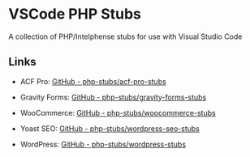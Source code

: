 # VSCode PHP Stubs

A collection of PHP/Intelphense stubs for use with Visual Studio Code

## Links

* ACF Pro: [GitHub - php-stubs/acf-pro-stubs](https://github.com/php-stubs/acf-pro-stubs)

* Gravity Forms: [GitHub - php-stubs/gravity-forms-stubs](https://github.com/php-stubs/gravity-forms-stubs)

* WooCommerce: [GitHub - php-stubs/woocommerce-stubs](https://github.com/php-stubs/woocommerce-stubs)

* Yoast SEO: [GitHub - php-stubs/wordpress-seo-stubs](https://github.com/php-stubs/wordpress-seo-stubs)

* WordPress: [GitHub - php-stubs/wordpress-stubs](https://github.com/php-stubs/wordpress-stubs)


